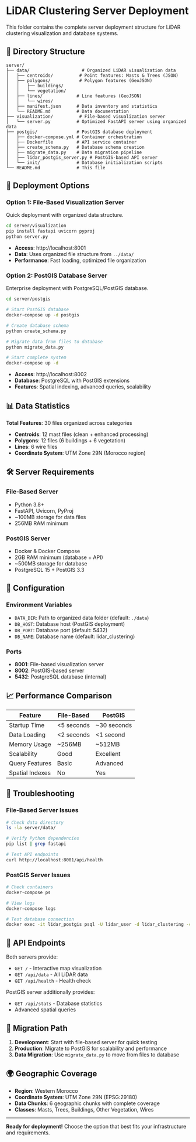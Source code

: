 # LiDAR Clustering Server Deployment

This folder contains the complete server deployment structure for LiDAR clustering visualization and database systems.

## 📁 Directory Structure

```
server/
├── data/                    # Organized LiDAR visualization data
│   ├── centroids/          # Point features: Masts & Trees (JSON)
│   ├── polygons/           # Polygon features (GeoJSON)
│   │   ├── buildings/
│   │   └── vegetation/
│   ├── lines/             # Line features (GeoJSON)
│   │   └── wires/
│   ├── manifest.json      # Data inventory and statistics
│   └── README.md          # Data documentation
├── visualization/          # File-based visualization server
│   └── server.py          # Optimized FastAPI server using organized data
├── postgis/               # PostGIS database deployment
│   ├── docker-compose.yml # Container orchestration
│   ├── Dockerfile         # API service container
│   ├── create_schema.py   # Database schema creation
│   ├── migrate_data.py    # Data migration pipeline
│   ├── lidar_postgis_server.py # PostGIS-based API server
│   └── init/              # Database initialization scripts
└── README.md              # This file
```

## 🚀 Deployment Options

### Option 1: File-Based Visualization Server
Quick deployment with organized data structure.

```bash
cd server/visualization
pip install fastapi uvicorn pyproj
python server.py
```
- **Access**: http://localhost:8001
- **Data**: Uses organized file structure from `../data/`
- **Performance**: Fast loading, optimized file organization

### Option 2: PostGIS Database Server
Enterprise deployment with PostgreSQL/PostGIS database.

```bash
cd server/postgis

# Start PostGIS database
docker-compose up -d postgis

# Create database schema
python create_schema.py

# Migrate data from files to database
python migrate_data.py

# Start complete system
docker-compose up -d
```
- **Access**: http://localhost:8002
- **Database**: PostgreSQL with PostGIS extensions
- **Features**: Spatial indexing, advanced queries, scalability

## 📊 Data Statistics

**Total Features**: 30 files organized across categories
- **Centroids**: 12 mast files (clean + enhanced processing)
- **Polygons**: 12 files (6 buildings + 6 vegetation)
- **Lines**: 6 wire files
- **Coordinate System**: UTM Zone 29N (Morocco region)

## 🛠️ Server Requirements

### File-Based Server
- Python 3.8+
- FastAPI, Uvicorn, PyProj
- ~100MB storage for data files
- 256MB RAM minimum

### PostGIS Server
- Docker & Docker Compose
- 2GB RAM minimum (database + API)
- ~500MB storage for database
- PostgreSQL 15 + PostGIS 3.3

## 🔧 Configuration

### Environment Variables
- `DATA_DIR`: Path to organized data folder (default: `./data`)
- `DB_HOST`: Database host (PostGIS deployment)
- `DB_PORT`: Database port (default: 5432)
- `DB_NAME`: Database name (default: lidar_clustering)

### Ports
- **8001**: File-based visualization server
- **8002**: PostGIS-based server
- **5432**: PostgreSQL database (internal)

## 📈 Performance Comparison

| Feature | File-Based | PostGIS |
|---------|------------|---------|
| Startup Time | <5 seconds | ~30 seconds |
| Data Loading | <2 seconds | <1 second |
| Memory Usage | ~256MB | ~512MB |
| Scalability | Good | Excellent |
| Query Features | Basic | Advanced |
| Spatial Indexes | No | Yes |

## 🚨 Troubleshooting

### File-Based Server Issues
```bash
# Check data directory
ls -la server/data/

# Verify Python dependencies
pip list | grep fastapi

# Test API endpoints
curl http://localhost:8001/api/health
```

### PostGIS Server Issues
```bash
# Check containers
docker-compose ps

# View logs
docker-compose logs

# Test database connection
docker exec -it lidar_postgis psql -U lidar_user -d lidar_clustering -c "SELECT version();"
```

## 📝 API Endpoints

Both servers provide:
- `GET /` - Interactive map visualization
- `GET /api/data` - All LiDAR data
- `GET /api/health` - Health check

PostGIS server additionally provides:
- `GET /api/stats` - Database statistics
- Advanced spatial queries

## 🔄 Migration Path

1. **Development**: Start with file-based server for quick testing
2. **Production**: Migrate to PostGIS for scalability and performance
3. **Data Migration**: Use `migrate_data.py` to move from files to database

## 🌍 Geographic Coverage

- **Region**: Western Morocco
- **Coordinate System**: UTM Zone 29N (EPSG:29180)
- **Data Chunks**: 6 geographic chunks with complete coverage
- **Classes**: Masts, Trees, Buildings, Other Vegetation, Wires

---

**Ready for deployment!** Choose the option that best fits your infrastructure and requirements.